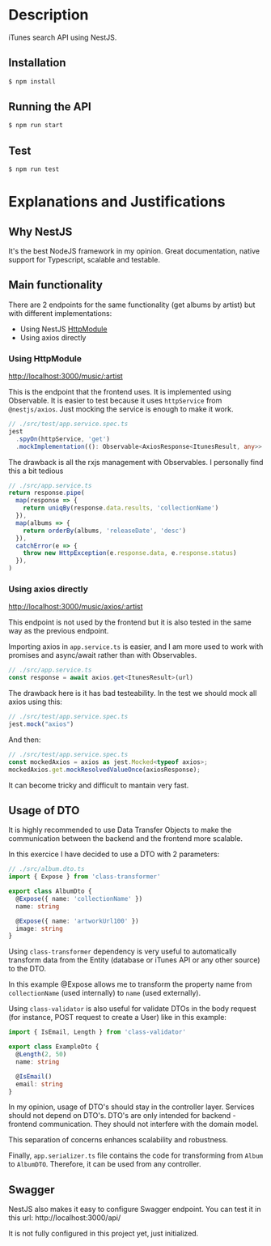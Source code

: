 # Description
iTunes search API using NestJS.

## Installation

```bash
$ npm install
```

## Running the API

```bash
$ npm run start
```

## Test

```bash
$ npm run test
```

# Explanations and Justifications

## Why NestJS

It's the best NodeJS framework in my opinion. Great documentation, native support for Typescript, scalable and testable.

## Main functionality

There are 2 endpoints for the same functionality (get albums by artist) but with different implementations:

- Using NestJS [HttpModule](https://docs.nestjs.com/techniques/http-module)
- Using axios directly

### Using HttpModule

[http://localhost:3000/music/:artist](http://localhost:3000/music/red%20hot%20chili%20peppers)

This is the endpoint that the frontend uses. It is implemented using Observable. It is easier to test because it uses `httpService` from `@nestjs/axios`. Just mocking the service is enough to make it work.

```ts
// ./src/test/app.service.spec.ts
jest
  .spyOn(httpService, 'get')
  .mockImplementation((): Observable<AxiosResponse<ItunesResult, any>> => of(axiosResponse))
```

The drawback is all the rxjs management with Observables. I personally find this a bit tedious

```ts
// ./src/app.service.ts
return response.pipe(
  map(response => {
    return uniqBy(response.data.results, 'collectionName')
  }),
  map(albums => {
    return orderBy(albums, 'releaseDate', 'desc')
  }),
  catchError(e => {
    throw new HttpException(e.response.data, e.response.status)
  }),
)
```
### Using axios directly

[http://localhost:3000/music/axios/:artist](http://localhost:3000/music/red%20hot%20chili%20peppers)

This endpoint is not used by the frontend but it is also tested in the same way as the previous endpoint.

Importing axios in `app.service.ts` is easier, and I am more used to work with promises and async/await rather than with Observables.

```ts
// ./src/app.service.ts
const response = await axios.get<ItunesResult>(url)
```

The drawback here is it has bad testeability. In the test we should mock all axios using this:

```ts
// ./src/test/app.service.spec.ts
jest.mock("axios")
```

And then:

```ts
// ./src/test/app.service.spec.ts
const mockedAxios = axios as jest.Mocked<typeof axios>;
mockedAxios.get.mockResolvedValueOnce(axiosResponse);
```

It can become tricky and difficult to mantain very fast.

## Usage of DTO

It is highly recommended to use Data Transfer Objects to make the communication between the backend and the frontend more scalable.

In this exercice I have decided to use a DTO with 2 parameters:

```ts
// ./src/album.dto.ts
import { Expose } from 'class-transformer'

export class AlbumDto {
  @Expose({ name: 'collectionName' })
  name: string

  @Expose({ name: 'artworkUrl100' })
  image: string
}
```

Using `class-transformer` dependency is very useful to automatically transform data from the Entity (database or iTunes API or any other source) to the DTO.

In this example @Expose allows me to transform the property name from `collectionName` (used internally) to `name` (used externally).

Using `class-validator` is also useful for validate DTOs in the body request (for instance, POST request to create a User) like in this example:

```ts
import { IsEmail, Length } from 'class-validator'

export class ExampleDto {
  @Length(2, 50)
  name: string

  @IsEmail()
  email: string
}
```

In my opinion, usage of DTO's should stay in the controller layer. Services should not depend on DTO's. DTO's are only intended for backend - frontend communication. They should not interfere with the domain model.

This separation of concerns enhances scalability and robustness.

Finally, `app.serializer.ts` file contains the code for transforming from `Album` to `AlbumDTO`. Therefore, it can be used from any controller.

## Swagger

NestJS also makes it easy to configure Swagger endpoint. You can test it in this url: http://localhost:3000/api/

It is not fully configured in this project yet, just initialized.


